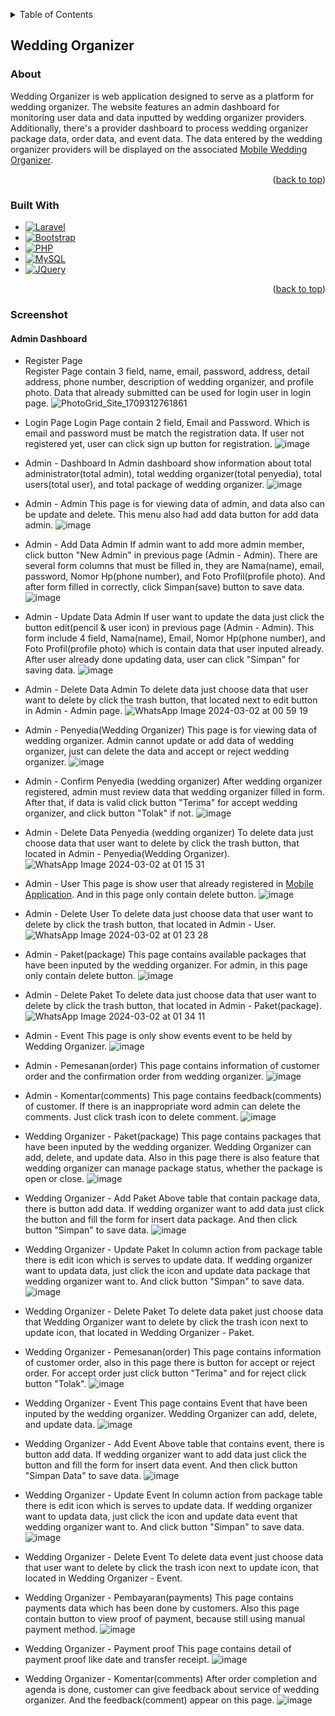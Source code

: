 <!-- Improved compatibility of back to top link: See: https://github.com/othneildrew/Best-README-Template/pull/73 -->
<a name="readme-top"></a>
<!--
*** Thanks for checking out the Best-README-Template. If you have a suggestion
*** that would make this better, please fork the repo and create a pull request
*** or simply open an issue with the tag "enhancement".
*** Don't forget to give the project a star!
*** Thanks again! Now go create something AMAZING! :D
-->


<!-- TABLE OF CONTENTS -->
<details>
  <summary>Table of Contents</summary>
  <ol>
    <li>
      <a href="#wedding-organizer">Wedding Organizer</a>
      <ul>
        <li><a href="#about">About</a></li>
        <li><a href="#built-with">Built With</a></li>
        <li><a href="#screenshot">Screenshot</a></li>
      </ul>
    </li>
  </ol>
</details>


## Wedding Organizer

### About

Wedding Organizer is web application designed to serve as a platform for wedding organizer. The website features an admin dashboard for monitoring user data and data inputted by wedding organizer providers. Additionally, there's a provider dashboard to process wedding organizer package data, order data, and event data. The data entered by the wedding organizer providers will be displayed on the associated <a href="https://github.com/Jundix/wedding-organizer-mobile">Mobile Wedding Organizer</a>.

<p align="right">(<a href="#readme-top">back to top</a>)</p>

### Built With

* [![Laravel][Laravel.com]][Laravel-url]
* [![Bootstrap][Bootstrap.com]][Bootstrap-url]
* [![PHP][PHP.com]][PHP-url]
* [![MySQL][MySQL.com]][MySQL-url]
* [![JQuery][JQuery.com]][JQuery-url]

<p align="right">(<a href="#readme-top">back to top</a>)</p>

### Screenshot
#### Admin Dashboard

* Register Page
  <br>Register Page contain 3 field, name, email, password, address, detail address, phone number, description of wedding organizer, and profile photo. Data that already submitted can be used for login user in login page.
  ![PhotoGrid_Site_1709312761861](https://github.com/cre-tech-id/Web-Apps/assets/56110716/7f557405-50da-4ffe-87ad-27ae0ff3173f)
  
* Login Page
Login Page contain 2 field, Email and Password. Which is email and password must be match the registration data. If user not registered yet, user can click sign up button for registration.
![image](https://github.com/cre-tech-id/Web-Apps/assets/56110716/b052bb81-8b8e-43eb-a20a-9dc65c795a82)

* Admin - Dashboard
  In Admin dashboard show information about total administrator(total admin), total wedding organizer(total penyedia), total users(total user), and total package of wedding organizer.
  ![image](https://github.com/cre-tech-id/Web-Apps/assets/56110716/1d7f43bb-af0e-438c-a9d0-6879c8914a03)
  
* Admin - Admin
  This page is for viewing data of admin, and data also can be update and delete. This menu also had add data button for add data admin.
  ![image](https://github.com/cre-tech-id/Web-Apps/assets/56110716/8588cc6e-07f9-4d1a-aec1-3b528b4c74ee)

* Admin - Add Data Admin
  If admin want to add more admin member, click button "New Admin" in previous page (Admin - Admin). There are several form columns that must be filled in, they are Nama(name), email, password, Nomor Hp(phone number), and Foto Profil(profile photo). And after form filled in correctly, click Simpan(save) button to save data.
  ![image](https://github.com/cre-tech-id/Web-Apps/assets/56110716/21436e6c-7118-4abe-b1ea-cbb616310bf8)
  
* Admin - Update Data Admin
  If user want to update the data just click the button edit(pencil & user icon) in previous page (Admin - Admin). This form include 4 field, Nama(name), Email, Nomor Hp(phone number), and Foto Profil(profile photo) which is contain data that user inputed already. After user already done updating data, user can click "Simpan" for saving data.
  ![image](https://github.com/cre-tech-id/Web-Apps/assets/56110716/0cec3d95-c2d8-4d0f-ac1c-d5741131e49e)
  
* Admin - Delete Data Admin
  To delete data just choose data that user want to delete by click the trash button, that located next to edit button in Admin - Admin page.
  ![WhatsApp Image 2024-03-02 at 00 59 19](https://github.com/cre-tech-id/Web-Apps/assets/56110716/69780678-7c18-463e-bdd0-3fdc384c399f)
  
* Admin - Penyedia(Wedding Organizer)
  This page is for viewing data of wedding organizer. Admin cannot update or add data of wedding organizer, just can delete the data and accept or reject wedding organizer.
  ![image](https://github.com/cre-tech-id/Web-Apps/assets/56110716/a60c0678-3d85-4b9d-b740-0c263cf4cbed)
  
* Admin - Confirm Penyedia (wedding organizer)
  After wedding organizer registered, admin must review data that wedding organizer filled in form. After that, if data is    valid click button "Terima" for accept wedding organizer, and click button "Tolak" if not.
  ![image](https://github.com/cre-tech-id/Web-Apps/assets/56110716/b5e9a8d2-fc2c-4701-939c-7987543bf9e0)

* Admin - Delete Data Penyedia (wedding organizer)
  To delete data just choose data that user want to delete by click the trash button, that located in Admin - Penyedia(Wedding Organizer).
  ![WhatsApp Image 2024-03-02 at 01 15 31](https://github.com/cre-tech-id/Web-Apps/assets/56110716/7debff2d-e8ad-4c7a-9995-738bc0b676f0)

* Admin - User
  This page is show user that already registered in <a href="https://github.com/cre-tech-id/Mobile-Apps/tree/master/Wedding-Oraganizer">Mobile Application</a>. And in this page only contain delete button.
  ![image](https://github.com/cre-tech-id/Web-Apps/assets/56110716/487c5985-274e-4aab-8984-57a1c086747d)
  
* Admin - Delete User
  To delete data just choose data that user want to delete by click the trash button, that located in Admin - User.
  ![WhatsApp Image 2024-03-02 at 01 23 28](https://github.com/cre-tech-id/Web-Apps/assets/56110716/49130153-b0cc-4945-b37d-2bf8b7f9276a)

* Admin - Paket(package)
  This page contains available packages that have been inputed by the wedding organizer. For admin, in this page only contain delete button.
![image](https://github.com/cre-tech-id/Web-Apps/assets/56110716/d52574eb-db56-4c6e-8973-28275c4776c4)

* Admin - Delete Paket
  To delete data just choose data that user want to delete by click the trash button, that located in Admin - Paket(package).
  ![WhatsApp Image 2024-03-02 at 01 34 11](https://github.com/cre-tech-id/Web-Apps/assets/56110716/db2c2a8c-ab8c-4b1c-86df-ee22a80be715)

* Admin - Event
  This page is only show events event to be held by Wedding Organizer.
  ![image](https://github.com/cre-tech-id/Web-Apps/assets/56110716/ed19b20f-19b4-43b3-9a97-86dba72d1df3)

* Admin - Pemesanan(order)
  This page contains information of customer order and the confirmation order from wedding organizer.
  ![image](https://github.com/Jundix/wedding_organizer/assets/56110716/e01fc32a-e43b-4d74-9885-6e919a342f17)

* Admin - Komentar(comments)
  This page contains feedback(comments) of customer. If there is an inappropriate word admin can delete the comments. Just click trash icon to delete comment.
  ![image](https://github.com/Jundix/wedding_organizer/assets/56110716/1e0077f6-bb79-41b7-a567-4b68a9467efc)


* Wedding Organizer - Paket(package)
  This page contains packages that have been inputed by the wedding organizer. Wedding Organizer can add, delete, and update data. Also in this page there is also feature that wedding organizer can manage package status, whether the package is open or close.
  ![image](https://github.com/Jundix/wedding_organizer/assets/56110716/2f9f8a08-f607-418b-9b06-b758c7b53b6b)
  
* Wedding Organizer - Add Paket
  Above table that contain package data, there is button add data. If wedding organizer want to add data just click the button and fill the form for insert data package. And then click button "Simpan" to save data.
  ![image](https://github.com/Jundix/wedding_organizer/assets/56110716/738ac4b4-7a14-4395-8fd3-14b53c9731c2)
  
* Wedding Organizer - Update Paket
  In column action from package table there is edit icon which is serves to update data. If wedding organizer want to updata data, just click the icon and update data package that wedding organizer want to. And click button "Simpan" to save data.
  ![image](https://github.com/Jundix/wedding_organizer/assets/56110716/b4b1d491-4c86-47fd-b754-c7415091948c)
  
* Wedding Organizer - Delete Paket
  To delete data paket just choose data that Wedding Organizer want to delete by click the trash icon next to update icon, that located in Wedding Organizer - Paket.

* Wedding Organizer - Pemesanan(order)
  This page contains information of customer order, also in this page there is button for accept or reject order. For accept order just click button "Terima" and for reject click button "Tolak".
  ![image](https://github.com/Jundix/wedding_organizer/assets/56110716/e01fc32a-e43b-4d74-9885-6e919a342f17)
  
* Wedding Organizer - Event
  This page contains Event that have been inputed by the wedding organizer. Wedding Organizer can add, delete, and update data.
  ![image](https://github.com/Jundix/wedding_organizer/assets/56110716/ca39b4ed-bf5b-41da-96a6-e78a4c4e34fa)
  
* Wedding Organizer - Add Event
  Above table that contains event, there is button add data. If wedding organizer want to add data just click the button and fill the form for insert data event. And then click button "Simpan Data" to save data.
  ![image](https://github.com/Jundix/wedding_organizer/assets/56110716/0273433b-9b7b-45ad-9c21-312c4eb7e9ee)
  
* Wedding Organizer - Update Event
  In column action from package table there is edit icon which is serves to update data. If wedding organizer want to updata data, just click the icon and update data event that wedding organizer want to. And click button "Simpan" to save data.
  ![image](https://github.com/Jundix/wedding_organizer/assets/56110716/4eba6e24-eeb5-488a-a80e-25237b7b9dda)

* Wedding Organizer - Delete Event
  To delete data event just choose data that user want to delete by click the trash icon next to update icon, that located in Wedding Organizer - Event.

* Wedding Organizer - Pembayaran(payments)
  This page contains payments data which has been done by customers. Also this page contain button to view proof of payment, because still using manual payment method.
  ![image](https://github.com/Jundix/wedding_organizer/assets/56110716/20c57a8e-0681-4822-91ce-33408103fc2c)

* Wedding Organizer - Payment proof
  This page contains detail of payment proof like date and transfer receipt.
  ![image](https://github.com/Jundix/wedding_organizer/assets/56110716/ba890618-931c-445b-a3ea-1e1b0cc247d2)

* Wedding Organizer - Komentar(comments)
  After order completion and agenda is done, customer can give feedback about service of wedding organizer. And the feedback(comment) appear on this page.
  ![image](https://github.com/Jundix/wedding_organizer/assets/56110716/7f69e15c-5cb0-4285-b7e6-3db03821a185)



    







  











<!-- MARKDOWN LINKS & IMAGES -->
<!-- https://www.markdownguide.org/basic-syntax/#reference-style-links -->
[contributors-shield]: https://img.shields.io/github/contributors/othneildrew/Best-README-Template.svg?style=for-the-badge
[contributors-url]: https://github.com/othneildrew/Best-README-Template/graphs/contributors
[forks-shield]: https://img.shields.io/github/forks/othneildrew/Best-README-Template.svg?style=for-the-badge
[forks-url]: https://github.com/othneildrew/Best-README-Template/network/members
[stars-shield]: https://img.shields.io/github/stars/othneildrew/Best-README-Template.svg?style=for-the-badge
[stars-url]: https://github.com/othneildrew/Best-README-Template/stargazers
[issues-shield]: https://img.shields.io/github/issues/othneildrew/Best-README-Template.svg?style=for-the-badge
[issues-url]: https://github.com/othneildrew/Best-README-Template/issues
[license-shield]: https://img.shields.io/github/license/othneildrew/Best-README-Template.svg?style=for-the-badge
[license-url]: https://github.com/othneildrew/Best-README-Template/blob/master/LICENSE.txt
[linkedin-shield]: https://img.shields.io/badge/-LinkedIn-black.svg?style=for-the-badge&logo=linkedin&colorB=555
[linkedin-url]: https://linkedin.com/in/othneildrew
[product-screenshot]: images/screenshot.png
[Next.js]: https://img.shields.io/badge/next.js-000000?style=for-the-badge&logo=nextdotjs&logoColor=white
[Next-url]: https://nextjs.org/
[React.js]: https://img.shields.io/badge/React-20232A?style=for-the-badge&logo=react&logoColor=61DAFB
[React-url]: https://reactjs.org/
[Vue.js]: https://img.shields.io/badge/Vue.js-35495E?style=for-the-badge&logo=vuedotjs&logoColor=4FC08D
[Vue-url]: https://vuejs.org/
[Angular.io]: https://img.shields.io/badge/Angular-DD0031?style=for-the-badge&logo=angular&logoColor=white
[Angular-url]: https://angular.io/
[Svelte.dev]: https://img.shields.io/badge/Svelte-4A4A55?style=for-the-badge&logo=svelte&logoColor=FF3E00
[Svelte-url]: https://svelte.dev/
[Laravel.com]: https://img.shields.io/badge/Laravel-FF2D20?style=for-the-badge&logo=laravel&logoColor=white
[Laravel-url]: https://laravel.com
[MySQL.com]: https://img.shields.io/badge/mysql-%2300f.svg?style=for-the-badge&logo=mysql&logoColor=white
[MySQL-url]: https://www.mysql.com/
[codeigniter.com]: https://img.shields.io/badge/CodeIgniter-%23EF4223.svg?style=for-the-badge&logo=codeIgniter&logoColor=white
[codeigniter-url]: https://www.codeigniter.com/
[Bootstrap.com]: https://img.shields.io/badge/Bootstrap-563D7C?style=for-the-badge&logo=bootstrap&logoColor=white
[Bootstrap-url]: https://getbootstrap.com
[JQuery.com]: https://img.shields.io/badge/jQuery-0769AD?style=for-the-badge&logo=jquery&logoColor=white
[JQuery-url]: https://jquery.com
[PHP.com]: https://img.shields.io/badge/php-%23777BB4.svg?style=for-the-badge&logo=php&logoColor=white
[PHP-url]: https://www.php.net/
